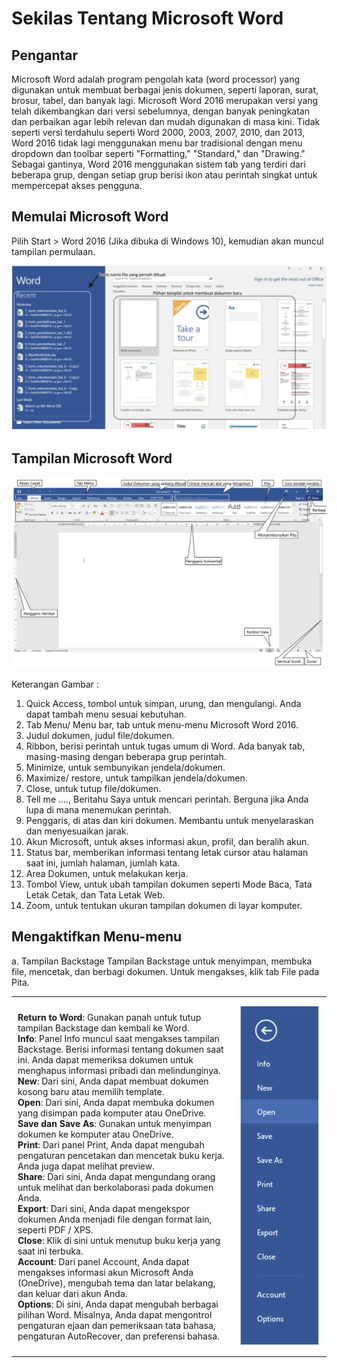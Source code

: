 # Sekilas Tentang Microsoft Word
## Pengantar
Microsoft Word adalah program pengolah kata (word processor) yang digunakan untuk membuat berbagai jenis dokumen, seperti laporan, surat, brosur, tabel, dan banyak lagi. Microsoft Word 2016 merupakan versi yang telah dikembangkan dari versi sebelumnya, dengan banyak peningkatan dan perbaikan agar lebih relevan dan mudah digunakan di masa kini. Tidak seperti versi terdahulu seperti Word 2000, 2003, 2007, 2010, dan 2013, Word 2016 tidak lagi menggunakan menu bar tradisional dengan menu dropdown dan toolbar seperti "Formatting," "Standard," dan "Drawing." Sebagai gantinya, Word 2016 menggunakan sistem tab yang terdiri dari beberapa grup, dengan setiap grup berisi ikon atau perintah singkat untuk mempercepat akses pengguna.

## Memulai Microsoft Word
Pilih Start > Word 2016 (Jika dibuka di Windows 10), kemudian akan muncul tampilan permulaan.

<p align="center">
  <img src="IMG/1.png" alt="Deskripsi Gambar" width="700" />
</p>

## Tampilan Microsoft Word

<p align="center">
  <img src="IMG/2.png" alt="Deskripsi Gambar" width="700" />
</p>

Keterangan Gambar :
1. Quick Access, tombol untuk simpan, urung, dan mengulangi. Anda dapat tambah menu sesuai kebutuhan.
2. Tab Menu/ Menu bar, tab untuk menu-menu Microsoft Word 2016.
3. Judul dokumen, judul file/dokumen.
4. Ribbon, berisi perintah untuk tugas umum di Word. Ada banyak tab, masing-masing dengan beberapa grup perintah.
5. Minimize, untuk sembunyikan jendela/dokumen.
6. Maximize/ restore, untuk tampilkan jendela/dokumen.
7. Close, untuk tutup file/dokumen.
8. Tell me ...., Beritahu Saya untuk mencari perintah. Berguna jika Anda lupa di mana menemukan perintah.
9. Penggaris, di atas dan kiri dokumen. Membantu untuk menyelaraskan dan menyesuaikan jarak.
10. Akun Microsoft, untuk akses informasi akun, profil, dan beralih akun.
11. Status bar, memberikan informasi tentang letak cursor atau halaman saat ini, jumlah halaman, jumlah kata.
12. Area Dokumen, untuk melakukan kerja.
13. Tombol View, untuk ubah tampilan dokumen seperti Mode Baca, Tata Letak Cetak, dan Tata Letak Web.
14. Zoom, untuk tentukan ukuran tampilan dokumen di layar komputer.

## Mengaktifkan Menu-menu
a. Tampilan Backstage
Tampilan Backstage untuk menyimpan, membuka file, mencetak, dan berbagi dokumen. Untuk mengakses, klik tab File pada Pita.
<table style="width: 100%;">
    <tr>
        <td style="width: 70%; padding: 10px;">
            <p>
                <strong>Return to Word</strong>: Gunakan panah untuk tutup tampilan Backstage dan kembali ke Word.<br>
                <strong>Info</strong>: Panel Info muncul saat mengakses tampilan Backstage. Berisi informasi tentang dokumen saat ini. Anda dapat memeriksa dokumen untuk menghapus informasi pribadi dan melindunginya.<br>
                <strong>New</strong>: Dari sini, Anda dapat membuat dokumen kosong baru atau memilih template.<br>
                <strong>Open</strong>: Dari sini, Anda dapat membuka dokumen yang disimpan pada komputer atau OneDrive.<br>
                <strong>Save dan Save As</strong>: Gunakan untuk menyimpan dokumen ke komputer atau OneDrive.<br>
                <strong>Print</strong>: Dari panel Print, Anda dapat mengubah pengaturan pencetakan dan mencetak buku kerja. Anda juga dapat melihat preview.<br>
                <strong>Share</strong>: Dari sini, Anda dapat mengundang orang untuk melihat dan berkolaborasi pada dokumen Anda.<br>
                <strong>Export</strong>: Dari sini, Anda dapat mengekspor dokumen Anda menjadi file dengan format lain, seperti PDF / XPS.<br>
                <strong>Close</strong>: Klik di sini untuk menutup buku kerja yang saat ini terbuka.<br>
                <strong>Account</strong>: Dari panel Account, Anda dapat mengakses informasi akun Microsoft Anda (OneDrive), mengubah tema dan latar belakang, dan keluar dari akun Anda.<br>
                <strong>Options</strong>: Di sini, Anda dapat mengubah berbagai pilihan Word. Misalnya, Anda dapat mengontrol pengaturan ejaan dan pemeriksaan tata bahasa, pengaturan AutoRecover, dan preferensi bahasa.
            </p>
        </td>
        <td style="width: 30%; padding: 10px;">
            <img src="IMG/3.png" alt="Deskripsi Gambar" width="200" />
        </td>
    </tr>
</table>
